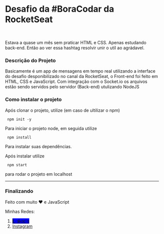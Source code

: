 <h1>  Desafio da  #BoraCodar da RocketSeat</h1>
<br>
<p> Estava a quase um mês sem praticar HTML e CSS. Apenas estudando back-end. Então ao ver essa hashtag resolvir unir o utíl ao agrádavel.</p>

<h3> Descrição do Projeto</h3>
<p> Basicamente é um app de mensagens em tempo real utilizando a interface do desafio desponibilizado no canal da RocketSeat, o Front-end foi feito em HTML, CSS e JavaScript. Com integração com o Socket.io 
os arquivos estão sendo servidos pelo servidor (Back-end) utulizando NodeJS</p>


<h3> Como instalar o projeto </h3>
<p> Após clonar o projeto, utilize (em caso de ultilizar o npm)</p>

<code> npm init -y </code>
<p> Para iniciar o projeto node, em seguida utilize </p>

<code> npm install </code>

<p> Para instalar suas dependências.</p>

<p>Após instalar utilize </p>

<code> npm start </code>

<p>para rodar o projeto em localhost</p>
<hr>

<h3> Finalizando </h3>

Feito com muito ❤️ e JavaScript

Minhas Redes:
<ol>
  <li><a style="background-color: blue;" href="https://www.linkedin.com/in/matheus-moraes-811853243/">Linkedin</li>
  <li><a href="https://www.instagram.com/theusz.cria/">Instagram</li>
